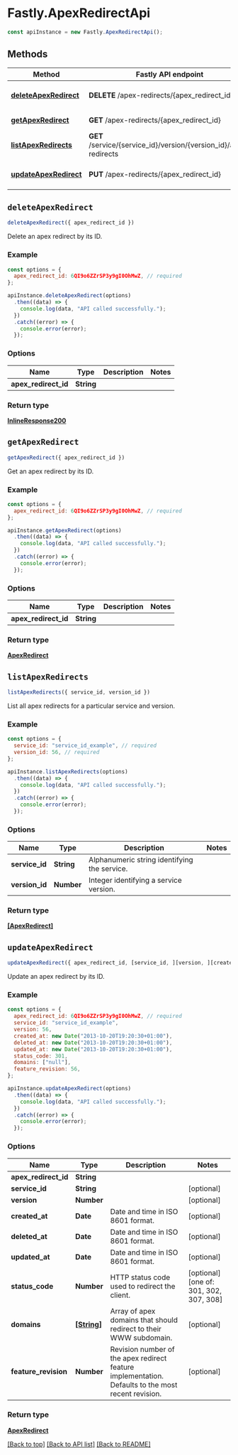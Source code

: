 # Fastly.ApexRedirectApi

```javascript
const apiInstance = new Fastly.ApexRedirectApi();
```
## Methods

Method | Fastly API endpoint | Description
------------- | ------------- | -------------
[**deleteApexRedirect**](ApexRedirectApi.md#deleteApexRedirect) | **DELETE** /apex-redirects/{apex_redirect_id} | Delete an apex redirect
[**getApexRedirect**](ApexRedirectApi.md#getApexRedirect) | **GET** /apex-redirects/{apex_redirect_id} | Get an apex redirect
[**listApexRedirects**](ApexRedirectApi.md#listApexRedirects) | **GET** /service/{service_id}/version/{version_id}/apex-redirects | List apex redirects
[**updateApexRedirect**](ApexRedirectApi.md#updateApexRedirect) | **PUT** /apex-redirects/{apex_redirect_id} | Update an apex redirect


## `deleteApexRedirect`

```javascript
deleteApexRedirect({ apex_redirect_id })
```

Delete an apex redirect by its ID.

### Example

```javascript
const options = {
  apex_redirect_id: 6QI9o6ZZrSP3y9gI0OhMwZ, // required
};

apiInstance.deleteApexRedirect(options)
  .then((data) => {
    console.log(data, "API called successfully.");
  })
  .catch((error) => {
    console.error(error);
  });
```

### Options

Name | Type | Description  | Notes
------------- | ------------- | ------------- | -------------
**apex_redirect_id** | **String** |  |

### Return type

[**InlineResponse200**](InlineResponse200.md)


## `getApexRedirect`

```javascript
getApexRedirect({ apex_redirect_id })
```

Get an apex redirect by its ID.

### Example

```javascript
const options = {
  apex_redirect_id: 6QI9o6ZZrSP3y9gI0OhMwZ, // required
};

apiInstance.getApexRedirect(options)
  .then((data) => {
    console.log(data, "API called successfully.");
  })
  .catch((error) => {
    console.error(error);
  });
```

### Options

Name | Type | Description  | Notes
------------- | ------------- | ------------- | -------------
**apex_redirect_id** | **String** |  |

### Return type

[**ApexRedirect**](ApexRedirect.md)


## `listApexRedirects`

```javascript
listApexRedirects({ service_id, version_id })
```

List all apex redirects for a particular service and version.

### Example

```javascript
const options = {
  service_id: "service_id_example", // required
  version_id: 56, // required
};

apiInstance.listApexRedirects(options)
  .then((data) => {
    console.log(data, "API called successfully.");
  })
  .catch((error) => {
    console.error(error);
  });
```

### Options

Name | Type | Description  | Notes
------------- | ------------- | ------------- | -------------
**service_id** | **String** | Alphanumeric string identifying the service. |
**version_id** | **Number** | Integer identifying a service version. |

### Return type

[**[ApexRedirect]**](ApexRedirect.md)


## `updateApexRedirect`

```javascript
updateApexRedirect({ apex_redirect_id, [service_id, ][version, ][created_at, ][deleted_at, ][updated_at, ][status_code, ][domains, ][feature_revision] })
```

Update an apex redirect by its ID.

### Example

```javascript
const options = {
  apex_redirect_id: 6QI9o6ZZrSP3y9gI0OhMwZ, // required
  service_id: "service_id_example",
  version: 56,
  created_at: new Date("2013-10-20T19:20:30+01:00"),
  deleted_at: new Date("2013-10-20T19:20:30+01:00"),
  updated_at: new Date("2013-10-20T19:20:30+01:00"),
  status_code: 301,
  domains: ["null"],
  feature_revision: 56,
};

apiInstance.updateApexRedirect(options)
  .then((data) => {
    console.log(data, "API called successfully.");
  })
  .catch((error) => {
    console.error(error);
  });
```

### Options

Name | Type | Description  | Notes
------------- | ------------- | ------------- | -------------
**apex_redirect_id** | **String** |  |
**service_id** | **String** |  | [optional]
**version** | **Number** |  | [optional]
**created_at** | **Date** | Date and time in ISO 8601 format. | [optional]
**deleted_at** | **Date** | Date and time in ISO 8601 format. | [optional]
**updated_at** | **Date** | Date and time in ISO 8601 format. | [optional]
**status_code** | **Number** | HTTP status code used to redirect the client. | [optional] [one of: 301, 302, 307, 308]
**domains** | [**[String]**](String.md) | Array of apex domains that should redirect to their WWW subdomain. | [optional]
**feature_revision** | **Number** | Revision number of the apex redirect feature implementation. Defaults to the most recent revision. | [optional]

### Return type

[**ApexRedirect**](ApexRedirect.md)


[[Back to top]](#) [[Back to API list]](../../README.md#endpoints)
[[Back to README]](../../README.md)
